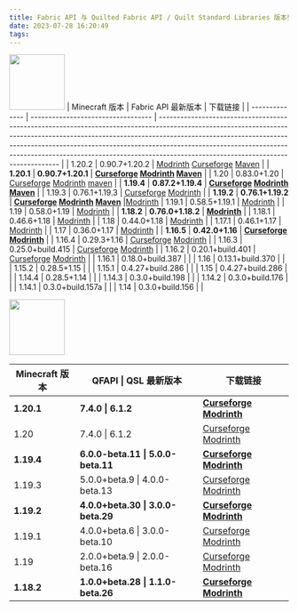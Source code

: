 ```yaml
---
title: Fabric API 与 Quilted Fabric API / Quilt Standard Libraries 版本列表
date: 2023-07-28 16:20:49
tags:
---
```

[<img src="https://cdn.modrinth.com/data/P7dR8mSH/icon.png" width="100px" height="100px">](https://modrinth.com/mod/fabric-api)
| Minecraft 版本 | Fabric API 最新版本                | 下载链接                                                                                                                                                                                                                                                                                                                                                                   |
| -------------- | ---------------------------------- | -------------------------------------------------------------------------------------------------------------------------------------------------------------------------------------------------------------------------------------------------------------------------------------------------------------------------------------------------------------------------- |
| 1.20.2         | 0.90.7+1.20.2                      | [Modrinth](https://cdn.modrinth.com/data/P7dR8mSH/versions/FhOnpSMY/fabric-api-0.90.7%2B1.20.2.jar)                                    [Curseforge](https://edge.forgecdn.net/files/4834/998/fabric-api-0.90.7%2b1.20.2.jar)                         [Maven](https://maven.fabricmc.net/net/fabricmc/fabric-api/fabric-api/0.90.7%2B1.20.2/fabric-api-0.90.7%2B1.20.2.jar) |
| **1.20.1**     | **0.90.7+1.20.1**                  | **[Curseforge](https://edge.forgecdn.net/files/4834/952/fabric-api-0.90.7%2b1.20.1.jar) [Modrinth](https://cdn.modrinth.com/data/P7dR8mSH/versions/JXpzzvU6/fabric-api-0.90.7%2B1.20.1.jar) [Maven](https://maven.fabricmc.net/net/fabricmc/fabric-api/fabric-api/0.90.7%2B1.20.1/fabric-api-0.90.7%2B1.20.1.jar)**                                                        |
| 1.20           | 0.83.0+1.20                        | [Curseforge](https://edge.forgecdn.net/files/4559/72/fabric-api-0.83.0+1.20.jar) [Modrinth](https://cdn.modrinth.com/data/P7dR8mSH/versions/n2c5lxAo/fabric-api-0.83.0%2B1.20.jar) [maven](https://maven.fabricmc.net/net/fabricmc/fabric-api/fabric-api/0.83.0%2B1.20/fabric-api-0.83.0%2B1.20.jar)                                                                       |
| **1.19.4**     | **0.87.2+1.19.4**                  | **[Curseforge](https://edge.forgecdn.net/files/4834/896/fabric-api-0.87.2%2b1.19.4.jar) [Modrinth](https://cdn.modrinth.com/data/P7dR8mSH/versions/nyAmoHlr/fabric-api-0.87.2%2B1.19.4.jar) [Maven](https://maven.fabricmc.net/net/fabricmc/fabric-api/fabric-api/0.87.2%2B1.19.4/fabric-api-0.87.2%2B1.19.4.jar)**                                                        |
| 1.19.3         | 0.76.1+1.19.3                      | [Curseforge](https://edge.forgecdn.net/files/4485/410/fabric-api-0.76.1+1.19.3.jar) [Modrinth](https://cdn.modrinth.com/data/P7dR8mSH/versions/jyKnHEDY/fabric-api-0.76.1%2B1.19.3.jar)                                                                                                                                                                                    |
| **1.19.2**     | **0.76.1+1.19.2**                  | **[Curseforge](https://edge.forgecdn.net/files/4702/913/fabric-api-0.76.1+1.19.2.jar) [Modrinth](https://cdn.modrinth.com/data/P7dR8mSH/versions/fO05PwUR/fabric-api-0.76.1%2B1.19.2.jar) [Maven](https://maven.fabricmc.net/net/fabricmc/fabric-api/fabric-api/0.76.1%2B1.19.2/fabric-api-0.76.1%2B1.19.2.jar)**                                                          |[Modrinth](https://cdn.modrinth.com/data/P7dR8mSH/versions/jyKnHEDY/fabric-api-0.76.1%2B1.19.3.jar)
| 1.19.1         | 0.58.5+1.19.1                      | [Modrinth](https://cdn.modrinth.com/data/P7dR8mSH/versions/0.58.5%2B1.19.1/fabric-api-0.58.5%2B1.19.1.jar)                                                                                                                                                                                                                                                                 |
| 1.19           | 0.58.0+1.19                        | [Modrinth](https://cdn.modrinth.com/data/P7dR8mSH/versions/0.58.0%2B1.19/fabric-api-0.58.0%2B1.19.jar)                                                                                                                                                                                                                                                                     |
| **1.18.2**     | **0.76.0+1.18.2**                  | **[Modrinth](https://cdn.modrinth.com/data/P7dR8mSH/versions/95QMsRyb/fabric-api-0.76.0%2B1.18.2.jar)**                                                                                                                                                                                                                                                                    |
| 1.18.1         | 0.46.6+1.18                        | [Modrinth](https://cdn.modrinth.com/data/P7dR8mSH/versions/0.46.6%2B1.18/fabric-api-0.46.6%2B1.18.jar)                                                                                                                                                                                                                                                                     |
| 1.18           | 0.44.0+1.18                        | [Modrinth](https://cdn.modrinth.com/data/P7dR8mSH/versions/0.44.0%2B1.18/fabric-api-0.44.0%2B1.18.jar)                                                                                                                                                                                                                                                                     |
| 1.17.1         | 0.46.1+1.17                        | [Modrinth](https://cdn.modrinth.com/data/P7dR8mSH/versions/0.46.1%2B1.17/fabric-api-0.46.1%2B1.17.jar)                                                                                                                                                                                                                                                                     |
| 1.17           | 0.36.0+1.17                        | [Modrinth](https://cdn.modrinth.com/data/P7dR8mSH/versions/0.36.0%2B1.17/fabric-api-0.36.0%2B1.17.jar)                                                                                                                                                                                                                                                                     |
| **1.16.5**     | **0.42.0+1.16**                    | **[Curseforge](https://edge.forgecdn.net/files/3516/413/fabric-api-0.42.0+1.16.jar) [Modrinth](https://cdn.modrinth.com/data/P7dR8mSH/versions/0.42.0%2B1.16/fabric-api-0.42.0%2B1.16.jar)**                                                                                                                                                                               |
| 1.16.4         | 0.29.3+1.16                        | [Curseforge](https://edge.forgecdn.net/files/3159/126/fabric-api-0.29.3+1.16.jar) [Modrinth](https://cdn.modrinth.com/data/P7dR8mSH/versions/0.29.3%2B1.16/fabric-api-0.29.3%2B1.16.jar)                                                                                                                                                                                   |
| 1.16.3         | 0.25.0+build.415                   | [Curseforge](https://edge.forgecdn.net/files/3097/415/fabric-api-0.25.0+build.415-1.16.jar) [Modrinth](https://cdn.modrinth.com/data/P7dR8mSH/versions/0.25.0%2Bbuild.415-1.16/fabric-api-0.25.0%2Bbuild.415-1.16.jar)                                                                                                                                                     |
| 1.16.2         | 0.20.1+build.401                   | [Curseforge](https://edge.forgecdn.net/files/3049/174/fabric-api-0.20.1+build.401-1.16.jar) [Modrinth](https://cdn.modrinth.com/data/P7dR8mSH/versions/0.20.1%2Bbuild.401-1.16/fabric-api-0.20.1%2Bbuild.401-1.16.jar)                                                                                                                                                     |
| 1.16.1         | 0.18.0+build.387                   |                                                                                                                                                                                                                                                                                                                                                                            |
| 1.16           | 0.13.1+build.370                   |                                                                                                                                                                                                                                                                                                                                                                            |
| 1.15.2         | 0.28.5+1.15                        |                                                                                                                                                                                                                                                                                                                                                                            |
| 1.15.1         | 0.4.27+build.286                   |                                                                                                                                                                                                                                                                                                                                                                            |
| 1.15           | 0.4.27+build.286                   |                                                                                                                                                                                                                                                                                                                                                                            |
| 1.14.4         | 0.28.5+1.14                        |                                                                                                                                                                                                                                                                                                                                                                            |
| 1.14.3         | 0.3.0+build.198                    |                                                                                                                                                                                                                                                                                                                                                                            |
| 1.14.2         | 0.3.0+build.176                    |                                                                                                                                                                                                                                                                                                                                                                            |
| 1.14.1         | 0.3.0+build.157a                   |                                                                                                                                                                                                                                                                                                                                                                            |
| 1.14           | 0.3.0+build.156                    |                                                                                                                                                                                                                                                                                                                                                                            |

[<img src="https://cdn.modrinth.com/data/qvIfYCYJ/icon.png" width="100px" height="100px">](https://modrinth.com/mod/qsl)

| Minecraft 版本 | QFAPI \| QSL 最新版本              | 下载链接                                                                                                                                                                                                                                                                                                                                                                   |
| -------------- | ---------------------------------- | -----------------------------------------------------------------------------------------------------------------------------------------------------------------------------------------------------------------------------------------------------------------------------                                                                                              |
| **1.20.1**     | **7.4.0 \| 6.1.2**                 | **[Curseforge](https://edge.forgecdn.net/files/4787/908/qfapi-7.4.0_qsl-6.1.2_fapi-0.90.0_mc-1.20.1.jar) [Modrinth](https://cdn.modrinth.com/data/qvIfYCYJ/versions/GjvWb8WQ/qfapi-7.4.0_qsl-6.1.2_fapi-0.90.0_mc-1.20.1.jar)**                                                                                                                                            |
| 1.20           | 7.4.0 \| 6.1.2                     | [Curseforge](https://edge.forgecdn.net/files/4787/908/qfapi-7.4.0_qsl-6.1.2_fapi-0.90.0_mc-1.20.1.jar) [Modrinth](https://cdn.modrinth.com/data/qvIfYCYJ/versions/GjvWb8WQ/qfapi-7.4.0_qsl-6.1.2_fapi-0.90.0_mc-1.20.1.jar)                                                                                                                                                |
| **1.19.4**     | **6.0.0-beta.11 \| 5.0.0-beta.11** | **[Curseforge](https://edge.forgecdn.net/files/4810/218/qfapi-6.0.0-beta.11_qsl-5.0.0-beta.11_fapi-0.87.0_mc-1.19.4.jar) [Modrinth](https://cdn.modrinth.com/data/qvIfYCYJ/versions/BQoiDT9n/qfapi-6.0.0-beta.11_qsl-5.0.0-beta.11_fapi-0.87.0_mc-1.19.4.jar)**                                                                                                            |
| 1.19.3         | 5.0.0+beta.9 \| 4.0.0-beta.13      | [Curseforge](https://edge.forgecdn.net/files/4561/336/qfapi-6.0.0-beta.9_qsl-5.0.0-beta.10_fapi-0.83.0_mc-1.19.4.jar) [Modrinth](https://edge.forgecdn.net/files/4475/529/qfapi-5.0.0-beta.9_qsl-4.0.0-beta.13_fapi-0.76.0_mc-1.19.3.jar)                                                                                                                                  |
| **1.19.2**     | **4.0.0+beta.30 \| 3.0.0-beta.29** | **[Curseforge](https://edge.forgecdn.net/files/4460/505/qfapi-4.0.0-beta.30_qsl-3.0.0-beta.29_fapi-0.76.0_mc-1.19.2.jar) [Modrinth](https://cdn.modrinth.com/data/qvIfYCYJ/versions/BTCxVi75/qfapi-4.0.0-beta.30_qsl-3.0.0-beta.29_fapi-0.76.0_mc-1.19.2.jar)**                                                                                                            |
| 1.19.1         | 4.0.0+beta.6 \| 3.0.0-beta.10      | [Curseforge](https://edge.forgecdn.net/files/3920/200/qfapi-4.0.0-beta.6_qsl-3.0.0-beta.10_fapi-0.58.5_mc-1.19.1.jar) [Modrinth](https://cdn.modrinth.com/data/qvIfYCYJ/versions/4.0.0-beta.6%2B0.58.5-1.19.1/qfapi-4.0.0-beta.6_qsl-3.0.0-beta.10_fapi-0.58.5_mc-1.19.1.jar)                                                                                              |
| 1.19           | 2.0.0+beta.9 \| 2.0.0-beta.16      | [Curseforge](https://edge.forgecdn.net/files/3891/499/qfapi-2.0.0-beta.9_qsl-2.0.0-beta.16_fapi-0.58.0_mc-1.19.jar) [Modrinth](https://cdn.modrinth.com/data/qvIfYCYJ/versions/2.0.0-beta.9%2B0.58.0-1.19/qfapi-2.0.0-beta.9_qsl-2.0.0-beta.16_fapi-0.58.0_mc-1.19.jar)                                                                                                    |
| **1.18.2**     | **1.0.0+beta.28 \| 1.1.0-beta.26** | **[Curseforge](https://edge.forgecdn.net/files/4102/455/qfapi-1.0.0-beta.28_qsl-1.1.0-beta.26_fapi-0.67.0_mc-1.18.2.jar) [Modrinth](https://cdn.modrinth.com/data/qvIfYCYJ/versions/U0wSVcD2/qfapi-1.0.0-beta.28_qsl-1.1.0-beta.26_fapi-0.67.0_mc-1.18.2.jar)**                                                                                                            |
